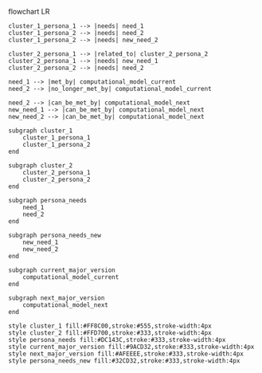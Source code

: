 flowchart LR
    
    cluster_1_persona_1 --> |needs| need_1
    cluster_1_persona_2 --> |needs| need_2
    cluster_1_persona_2 --> |needs| new_need_2
    
    cluster_2_persona_1 --> |related_to| cluster_2_persona_2
    cluster_2_persona_1 --> |needs| new_need_1
    cluster_2_persona_2 --> |needs| need_2
    
    need_1 --> |met_by| computational_model_current
    need_2 --> |no_longer_met_by| computational_model_current
    
    need_2 --> |can_be_met_by| computational_model_next
    new_need_1 --> |can_be_met_by| computational_model_next
    new_need_2 --> |can_be_met_by| computational_model_next

    subgraph cluster_1
        cluster_1_persona_1
        cluster_1_persona_2
    end
    
    subgraph cluster_2
        cluster_2_persona_1
        cluster_2_persona_2
    end
    
    subgraph persona_needs
        need_1
        need_2
    end
    
    subgraph persona_needs_new
        new_need_1
        new_need_2
    end
    
    subgraph current_major_version
        computational_model_current
    end
    
    subgraph next_major_version
        computational_model_next
    end

    style cluster_1 fill:#FF8C00,stroke:#555,stroke-width:4px
    style cluster_2 fill:#FFD700,stroke:#333,stroke-width:4px
    style persona_needs fill:#DC143C,stroke:#333,stroke-width:4px
    style current_major_version fill:#9ACD32,stroke:#333,stroke-width:4px
    style next_major_version fill:#AFEEEE,stroke:#333,stroke-width:4px
    style persona_needs_new fill:#32CD32,stroke:#333,stroke-width:4px
 
